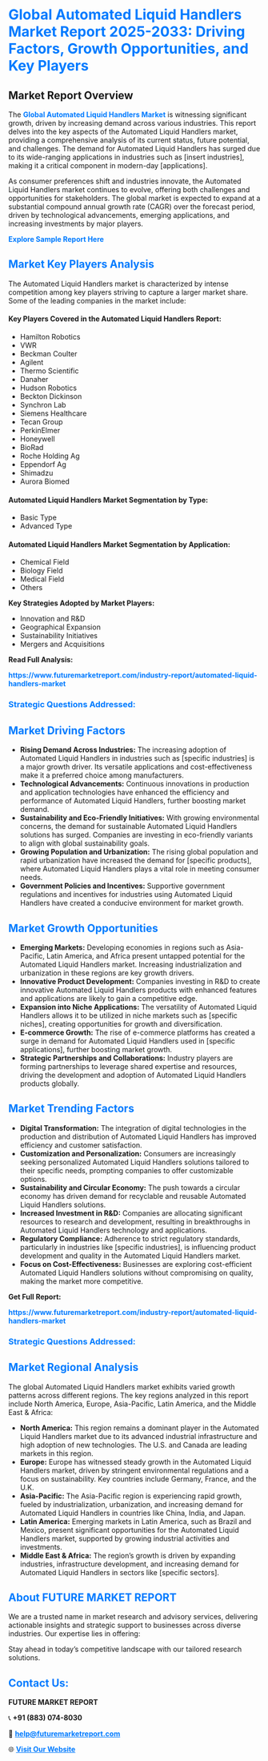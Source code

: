 <h1 style="color: #007BFF;">Global Automated Liquid Handlers Market Report 2025-2033: Driving Factors, Growth Opportunities, and Key Players</h1>

<section id="overview">
<h2>Market Report Overview</h2>
<p>The <a href="https://www.futuremarketreport.com/industry-report/automated-liquid-handlers-market" style="color: #007BFF; text-decoration: none;"><strong>Global Automated Liquid Handlers Market</strong></a> is witnessing significant growth, driven by increasing demand across various industries. This report delves into the key aspects of the Automated Liquid Handlers market, providing a comprehensive analysis of its current status, future potential, and challenges. The demand for Automated Liquid Handlers has surged due to its wide-ranging applications in industries such as [insert industries], making it a critical component in modern-day [applications].</p>
<p>As consumer preferences shift and industries innovate, the Automated Liquid Handlers market continues to evolve, offering both challenges and opportunities for stakeholders. The global market is expected to expand at a substantial compound annual growth rate (CAGR) over the forecast period, driven by technological advancements, emerging applications, and increasing investments by major players.</p>
</section>

<section id="overview">
<p><a href="https://www.futuremarketreport.com/request-sample/reportId=102011" style="color: #007BFF; text-decoration: none;"><strong>Explore Sample Report Here</strong></a></p>
</section>

<section id="key-players">
<h2 style="color: #007BFF;">Market Key Players Analysis</h2>
<p>The Automated Liquid Handlers market is characterized by intense competition among key players striving to capture a larger market share. Some of the leading companies in the market include:</p>
<h4>Key Players Covered in the Automated Liquid Handlers Report:</h4>
<ul><li>Hamilton Robotics</li><li>VWR</li><li>Beckman Coulter</li><li>Agilent</li><li>Thermo Scientific</li><li>Danaher</li><li>Hudson Robotics</li><li>Beckton Dickinson</li><li>Synchron Lab</li><li>Siemens Healthcare</li><li>Tecan Group</li><li>PerkinElmer</li><li>Honeywell</li><li>BioRad</li><li>Roche Holding Ag</li><li>Eppendorf Ag</li><li>Shimadzu</li><li>Aurora Biomed</li></ul>
<h4>Automated Liquid Handlers Market Segmentation by Type:</h4>
<ul><li>Basic Type</li><li>Advanced Type</li></ul>

<h4>Automated Liquid Handlers Market Segmentation by Application:</h4>
<ul><li>Chemical Field</li><li>Biology Field</li><li>Medical Field</li><li>Others</li></ul>
<p><strong>Key Strategies Adopted by Market Players:</strong></p>
<ul>
<li>Innovation and R&D</li>
<li>Geographical Expansion</li>
<li>Sustainability Initiatives</li>
<li>Mergers and Acquisitions</li>
</ul>
</section>

<section>
<p><strong>Read Full Analysis: </strong></p><a href="https://www.futuremarketreport.com/industry-report/automated-liquid-handlers-market" style="color: #007BFF; text-decoration: none;"><strong>https://www.futuremarketreport.com/industry-report/automated-liquid-handlers-market</strong></a>
<h3 style="color: #007BFF;">Strategic Questions Addressed:</h3>
</section>

<section id="driving-factors">
<h2 style="color: #007BFF;">Market Driving Factors</h2>
<ul>
<li><strong>Rising Demand Across Industries:</strong> The increasing adoption of Automated Liquid Handlers in industries such as [specific industries] is a major growth driver. Its versatile applications and cost-effectiveness make it a preferred choice among manufacturers.</li>
<li><strong>Technological Advancements:</strong> Continuous innovations in production and application technologies have enhanced the efficiency and performance of Automated Liquid Handlers, further boosting market demand.</li>
<li><strong>Sustainability and Eco-Friendly Initiatives:</strong> With growing environmental concerns, the demand for sustainable Automated Liquid Handlers solutions has surged. Companies are investing in eco-friendly variants to align with global sustainability goals.</li>
<li><strong>Growing Population and Urbanization:</strong> The rising global population and rapid urbanization have increased the demand for [specific products], where Automated Liquid Handlers plays a vital role in meeting consumer needs.</li>
<li><strong>Government Policies and Incentives:</strong> Supportive government regulations and incentives for industries using Automated Liquid Handlers have created a conducive environment for market growth.</li>
</ul>
</section>

<section id="growth-opportunities">
<h2 style="color: #007BFF;">Market Growth Opportunities</h2>
<ul>
<li><strong>Emerging Markets:</strong> Developing economies in regions such as Asia-Pacific, Latin America, and Africa present untapped potential for the Automated Liquid Handlers market. Increasing industrialization and urbanization in these regions are key growth drivers.</li>
<li><strong>Innovative Product Development:</strong> Companies investing in R&D to create innovative Automated Liquid Handlers products with enhanced features and applications are likely to gain a competitive edge.</li>
<li><strong>Expansion into Niche Applications:</strong> The versatility of Automated Liquid Handlers allows it to be utilized in niche markets such as [specific niches], creating opportunities for growth and diversification.</li>
<li><strong>E-commerce Growth:</strong> The rise of e-commerce platforms has created a surge in demand for Automated Liquid Handlers used in [specific applications], further boosting market growth.</li>
<li><strong>Strategic Partnerships and Collaborations:</strong> Industry players are forming partnerships to leverage shared expertise and resources, driving the development and adoption of Automated Liquid Handlers products globally.</li>
</ul>
</section>

<section id="trending-factors">
<h2 style="color: #007BFF;">Market Trending Factors</h2>
<ul>
<li><strong>Digital Transformation:</strong> The integration of digital technologies in the production and distribution of Automated Liquid Handlers has improved efficiency and customer satisfaction.</li>
<li><strong>Customization and Personalization:</strong> Consumers are increasingly seeking personalized Automated Liquid Handlers solutions tailored to their specific needs, prompting companies to offer customizable options.</li>
<li><strong>Sustainability and Circular Economy:</strong> The push towards a circular economy has driven demand for recyclable and reusable Automated Liquid Handlers solutions.</li>
<li><strong>Increased Investment in R&D:</strong> Companies are allocating significant resources to research and development, resulting in breakthroughs in Automated Liquid Handlers technology and applications.</li>
<li><strong>Regulatory Compliance:</strong> Adherence to strict regulatory standards, particularly in industries like [specific industries], is influencing product development and quality in the Automated Liquid Handlers market.</li>
<li><strong>Focus on Cost-Effectiveness:</strong> Businesses are exploring cost-efficient Automated Liquid Handlers solutions without compromising on quality, making the market more competitive.</li>
</ul>
</section>

<section>
<p><strong>Get Full Report: </strong></p><a href="https://www.futuremarketreport.com/industry-report/automated-liquid-handlers-market" style="color: #007BFF; text-decoration: none;"><strong>https://www.futuremarketreport.com/industry-report/automated-liquid-handlers-market</strong></a>
<h3 style="color: #007BFF;">Strategic Questions Addressed:</h3>
</section>


<section id="regional-analysis">
<h2 style="color: #007BFF;">Market Regional Analysis</h2>
<p>The global Automated Liquid Handlers market exhibits varied growth patterns across different regions. The key regions analyzed in this report include North America, Europe, Asia-Pacific, Latin America, and the Middle East & Africa:</p>
<ul>
<li><strong>North America:</strong> This region remains a dominant player in the Automated Liquid Handlers market due to its advanced industrial infrastructure and high adoption of new technologies. The U.S. and Canada are leading markets in this region.</li>
<li><strong>Europe:</strong> Europe has witnessed steady growth in the Automated Liquid Handlers market, driven by stringent environmental regulations and a focus on sustainability. Key countries include Germany, France, and the U.K.</li>
<li><strong>Asia-Pacific:</strong> The Asia-Pacific region is experiencing rapid growth, fueled by industrialization, urbanization, and increasing demand for Automated Liquid Handlers in countries like China, India, and Japan.</li>
<li><strong>Latin America:</strong> Emerging markets in Latin America, such as Brazil and Mexico, present significant opportunities for the Automated Liquid Handlers market, supported by growing industrial activities and investments.</li>
<li><strong>Middle East & Africa:</strong> The region’s growth is driven by expanding industries, infrastructure development, and increasing demand for Automated Liquid Handlers in sectors like [specific sectors].</li>
</ul>
</section>

<footer>
<h2 style="color: #007BFF;">About FUTURE MARKET REPORT</h2>
<p>We are a trusted name in market research and advisory services, delivering actionable insights and strategic support to businesses across diverse industries. Our expertise lies in offering:</p>

<p>Stay ahead in today’s competitive landscape with our tailored research solutions.</p>

<h2 style="color: #007BFF;">Contact Us:</h2>
<p><strong>FUTURE MARKET REPORT</strong></p>
<p>📞 <strong>+91 (883) 074-8030</strong></p>
<p>📧 <strong><a href="mailto:help@futuremarketreport.com" style="color: #007BFF;">help@futuremarketreport.com</a></strong></p>
<p>🌐 <strong><a href="https://www.futuremarketreport.com/" style="color: #007BFF;">Visit Our Website</a></strong></p>
</footer>